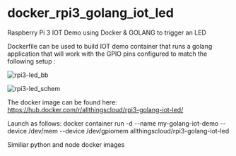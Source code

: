 # docker_rpi3_golang_iot_led
Raspberry Pi 3 IOT Demo using Docker &amp; GOLANG to trigger an LED

Dockerfile can be used to build IOT demo container that runs a golang application that will work with the GPIO pins configured to match the following setup :

![rpi3-led_bb](https://user-images.githubusercontent.com/9472095/36993912-600b37ba-20a7-11e8-853b-b725fee25233.png)

![rpi3-led_schem](https://user-images.githubusercontent.com/9472095/36993928-6b45df4a-20a7-11e8-9e82-a22889daa803.png)

The docker image can be found here: https://hub.docker.com/r/allthingscloud/rpi3-golang-iot-led/

Launch as follows: docker container run -d --name my-golang-iot-demo --device /dev/mem --device /dev/gpiomem allthingscloud/rpi3-golang-iot-led

Similiar python and node docker images 
